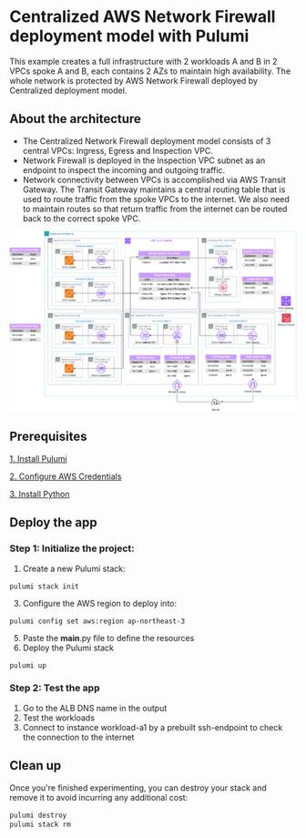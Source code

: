 # Centralized AWS Network Firewall deployment model with Pulumi
This example creates a full infrastructure with 2 workloads A and B in 2 VPCs spoke A and B, each contains 2 AZs to maintain high availability. The whole network is protected by AWS Network Firewall deployed by Centralized deployment model. 

## About the architecture
- The Centralized Network Firewall deployment model consists of 3 central VPCs: Ingress, Egress and Inspection VPC.
- Network Firewall is deployed in the Inspection VPC subnet as an endpoint to inspect the incoming and outgoing traffic.
- Network connectivity between VPCs is accomplished via AWS Transit Gateway. The Transit Gateway maintains a central routing table that is used to route traffic from the spoke VPCs to the internet. We also need to maintain routes so that return traffic from the internet can be routed back to the correct spoke VPC.

![Architecture](./Network-firewall-Architecture.png)

## Prerequisites
[1. Install Pulumi](https://www.pulumi.com/docs/iac/download-install/)

[2. Configure AWS Credentials](https://www.pulumi.com/registry/packages/aws/installation-configuration/)

[3. Install Python](https://www.pulumi.com/docs/iac/languages-sdks/python/)

## Deploy the app
### Step 1: Initialize the project:
1. Create a new Pulumi stack:
```
pulumi stack init
```
3. Configure the AWS region to deploy into:
```
pulumi config set aws:region ap-northeast-3
```
5. Paste the __main__.py file to define the resources
6. Deploy the Pulumi stack
```
pulumi up
```

### Step 2: Test the app
1. Go to the ALB DNS name in the output
2. Test the workloads
3. Connect to instance workload-a1 by a prebuilt ssh-endpoint to check the connection to the internet

## Clean up
Once you're finished experimenting, you can destroy your stack and remove it to avoid incurring any additional cost:
```
pulumi destroy
pulumi stack rm
```
